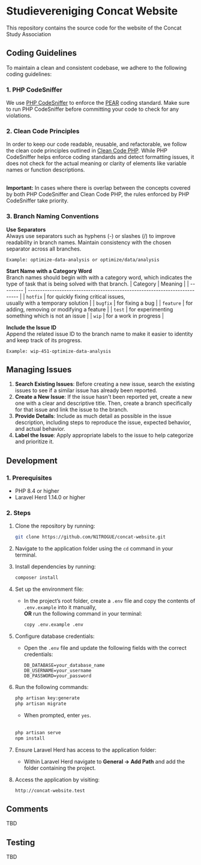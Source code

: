 # Studievereniging Concat Website
This repository contains the source code for the website of the Concat Study Association

## Coding Guidelines
To maintain a clean and consistent codebase, we adhere to the following coding guidelines:

### 1. PHP CodeSniffer
We use [PHP CodeSniffer](https://github.com/PHPCSStandards/PHP_CodeSniffer/) to enforce the [PEAR](https://pear.php.net/manual/en/standards.php) coding standard. Make sure to run PHP CodeSniffer before committing your code to check for any violations.

### 2. Clean Code Principles
In order to keep our code readable, reusable, and refactorable, we follow the clean code principles outlined in [Clean Code PHP](https://github.com/piotrplenik/clean-code-php). While PHP CodeSniffer helps enforce coding standards and detect formatting issues, it does not check for the actual meaning or clarity of elements like variable names or function descriptions. 

</br> **Important:** In cases where there is overlap between the concepts covered by both PHP CodeSniffer and Clean Code PHP, the rules enforced by PHP CodeSniffer take priority.

### 3. Branch Naming Conventions
**Use Separators** <br/>
Always use separators such as hyphens (-) or slashes (/) to improve readability in branch names. Maintain consistency with the chosen separator across all branches.

    Example: optimize-data-analysis or optimize/data/analysis

**Start Name with a Category Word** </br>
Branch names should begin with with a category word, which indicates the type of task that is being solved with that branch.
| Category  | Meaning                                                                    |
| --------- | -------------------------------------------------------------------------- |
| `hotfix`  | for quickly fixing critical issues,  <br>usually with a temporary solution |
| `bugfix`  | for fixing a bug                                                           |
| `feature` | for adding, removing or modifying a feature                                |
| `test`    | for experimenting something which is not an issue                          |
| `wip`     | for a work in progress                                                     |

**Include the Issue ID** </br>
Append the related issue ID to the branch name to make it easier to identity and keep track of its progress.

    Example: wip-451-optimize-data-analysis

## Managing Issues
1. **Search Existing Issues**: Before creating a new issue, search the existing issues to see if a similar issue has already been reported.
2. **Create a New Issue**: If the issue hasn't been reported yet, create a new one with a clear and descriptive title. Then, create a branch specifically for that issue and link the issue to the branch.
3. **Provide Details**: Include as much detail as possible in the issue description, including steps to reproduce the issue, expected behavior, and actual behavior.
4. **Label the Issue**: Apply appropriate labels to the issue to help categorize and prioritize it.

## Development
### 1. Prerequisites
- PHP 8.4 or higher
- Laravel Herd 1.14.0 or higher

### 2. Steps
1. Clone the repository by running:  
   ```sh
   git clone https://github.com/N1TROGUE/concat-website.git
   ```  
2. Navigate to the application folder using the `cd` command in your terminal.  
3. Install dependencies by running:  
   ```sh
   composer install
   ```  
4. Set up the environment file:  
   - In the project’s root folder, create a `.env` file and copy the contents of `.env.example` into it manually,  
     **OR** run the following command in your terminal:  
     ```sh
     copy .env.example .env
     ```  
5. Configure database credentials:  
   - Open the `.env` file and update the following fields with the correct credentials:  
     ```env
     DB_DATABASE=your_database_name
     DB_USERNAME=your_username
     DB_PASSWORD=your_password
     ```  
6. Run the following commands:  
   ```sh
   php artisan key:generate
   php artisan migrate
   ```  
   - When prompted, enter `yes`.
   <br>
   
   ```sh
   php artisan serve
   npm install
   ```  
7. Ensure Laravel Herd has access to the application folder:  
   - Within Laravel Herd navigate to **General → Add Path** and add the folder containing the project.  
8. Access the application by visiting:  
   ```
   http://concat-website.test
   ```
   
## Comments
TBD

## Testing
TBD
